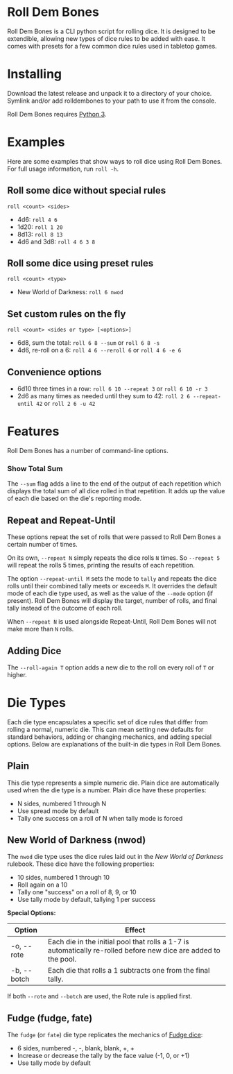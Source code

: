 # Roll Dem Bones

Roll Dem Bones is a CLI python script for rolling dice. It is designed to be extendible, allowing new types of dice rules to be added with ease. It comes with presets for a few common dice rules used in tabletop games.

# Installing

Download the latest release and unpack it to a directory of your choice. Symlink and/or add rolldembones to your path to use it from the console.

Roll Dem Bones requires [Python 3](https://www.python.org/).

# Examples

Here are some examples that show ways to roll dice using Roll Dem Bones. For full usage information, run `roll -h`.

## Roll some dice without special rules

`roll <count> <sides>`

* 4d6: `roll 4 6`
* 1d20: `roll 1 20`
* 8d13: `roll 8 13`
* 4d6 and 3d8: `roll 4 6 3 8`

## Roll some dice using preset rules

`roll <count> <type>`

* New World of Darkness: `roll 6 nwod`

## Set custom rules on the fly

`roll <count> <sides or type> [<options>]`

* 6d8, sum the total: `roll 6 8 --sum` or `roll 6 8 -s`
* 4d6, re-roll on a 6: `roll 4 6 --reroll 6` or `roll 4 6 -e 6`

## Convenience options

* 6d10 three times in a row: `roll 6 10 --repeat 3` or `roll 6 10 -r 3`
* 2d6 as many times as needed until they sum to 42: `roll 2 6 --repeat-until 42` or `roll 2 6 -u 42`

# Features

Roll Dem Bones has a number of command-line options.

### Show Total Sum

The `--sum` flag adds a line to the end of the output of each repetition which displays the total sum of all dice rolled in that repetition. It adds up the value of each die based on the die's reporting mode.

## Repeat and Repeat-Until

These options repeat the set of rolls that were passed to Roll Dem Bones a certain number of times.

On its own, `--repeat N` simply repeats the dice rolls `N` times. So `--repeat 5` will repeat the rolls 5 times, printing the results of each repetition.

The option `--repeat-until M` sets the mode to `tally` and repeats the dice rolls until their combined tally meets or exceeds `M`. It overrides the default mode of each die type used, as well as the value of the `--mode` option (if present). Roll Dem Bones will display the target, number of rolls, and final tally instead of the outcome of each roll.

When `--repeat N` is used alongside Repeat-Until, Roll Dem Bones will not make more than `N` rolls.

## Adding Dice

The `--roll-again T` option adds a new die to the roll on every roll of `T` or higher.

# Die Types

Each die type encapsulates a specific set of dice rules that differ from rolling a normal, numeric die. This can mean setting new defaults for standard behaviors, adding or changing mechanics, and adding special options. Below are explanations of the built-in die types in Roll Dem Bones.

## Plain

This die type represents a simple numeric die. Plain dice are automatically used when the die type is a number. Plain dice have these properties:

* N sides, numbered 1 through N
* Use spread mode by default
* Tally one success on a roll of N when tally mode is forced

## New World of Darkness (nwod)

The `nwod` die type uses the dice rules laid out in the *New World of Darkness* rulebook. These dice have the following properties:

* 10 sides, numbered 1 through 10
* Roll again on a 10
* Tally one "success" on a roll of 8, 9, or 10
* Use tally mode by default, tallying 1 per success

**Special Options:**

| Option | Effect |
|--------|---------|
| -o, --rote | Each die in the initial pool that rolls a 1-7 is automatically re-rolled before new dice are added to the pool. |
| -b, --botch | Each die that rolls a 1 subtracts one from the final tally. |

If both `--rote` and `--botch` are used, the Rote rule is applied first.

## Fudge (fudge, fate)

The `fudge` (or `fate`) die type replicates the mechanics of [Fudge dice](https://en.wikipedia.org/wiki/Fudge_%28role-playing_game_system%29#Fudge_dice):

* 6 sides, numbered -, -, blank, blank, +, +
* Increase or decrease the tally by the face value (-1, 0, or +1)
* Use tally mode by default
